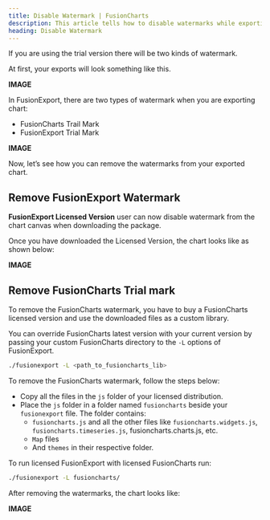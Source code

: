 ```yaml
---
title: Disable Watermark | FusionCharts
description: This article tells how to disable watermarks while exporting the chart in fusionexport.
heading: Disable Watermark
---
```


If you are using the trial version there will be two kinds of watermark.

At first, your exports will look something like this.

**IMAGE**

In FusionExport, there are two types of watermark when you are exporting chart:

- FusionCharts Trail Mark
- FusionExport Trial Mark

**IMAGE**

Now, let’s see how you can remove the watermarks from your exported chart.

## Remove FusionExport Watermark

**FusionExport Licensed Version** user can now disable watermark from the chart canvas when downloading the package.

Once you have downloaded the Licensed Version, the chart looks like as shown below:

**IMAGE**

## Remove FusionCharts Trial mark

To remove the FusionCharts watermark, you have to buy a FusionCharts licensed version and use the downloaded files as a custom library.

You can override FusionCharts latest version with your current version by passing your custom FusionCharts directory to the `-L` options of FusionExport.

```bash
./fusionexport -L <path_to_fusioncharts_lib>
```

To remove the FusionCharts watermark, follow the steps below:

- Copy all the files in the `js` folder of your licensed distribution.
- Place the `js` folder in a folder named `fusioncharts` beside your `fusionexport` file. The folder contains:
  - `fusioncharts.js` and all the other files like `fusioncharts.widgets.js`, `fusioncharts.timeseries.js`, fusioncharts.charts.js, etc.
  - `Map` files
  - And `themes` in their respective folder.

To run licensed FusionExport with licensed FusionCharts run:

```bash
./fusionexport -L fusioncharts/
```

After removing the watermarks, the chart looks like:

**IMAGE**
